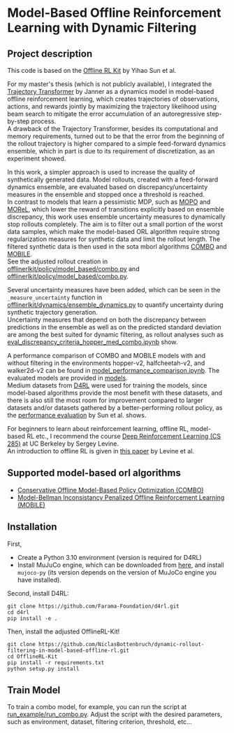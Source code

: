 # Model-Based Offline Reinforcement Learning with Dynamic Filtering

## Project description
This code is based on the [Offline RL Kit](https://github.com/yihaosun1124/OfflineRL-Kit) by Yihao Sun et al.

For my master's thesis (which is not publicly available), I integrated the [Trajectory Transformer](https://github.com/jannerm/trajectory-transformer) by Janner as a dynamics model
in model-based offline reinforcement learning, which creates trajectories of observations, actions, and rewards jointly by maximizing the trajectory likelihood using beam search to mitigate the error accumulation of an autoregressive step-by-step process. <br>
A drawback of the Trajectory Transformer, besides its computational and memory requirements, turned out to be that the error from the beginning of the rollout trajectory is higher compared to a simple feed-forward dynamics ensemble, which in part is due to its requirement of discretization,  as an experiment showed.<br>

In this work, a simpler approach is used to increase the quality of synthetically generated data. Model rollouts, created with a feed-forward dynamics ensemble, are evaluated based on discrepancy/uncertainty measures in the ensemble and stopped once a threshold is reached. <br>
In contrast to models that learn a pessimistic MDP, such as [MOPO](https://arxiv.org/pdf/2005.13239) and [MOReL](https://arxiv.org/pdf/2005.05951), which lower the reward of transitions explicitly based on ensemble discrepancy, this work uses ensemble uncertainty measures to dynamically stop rollouts completely. The aim is to filter out a small portion of the worst data samples, which make the model-based ORL algorithm require strong regularization measures for synthetic data and limit the rollout length. The filtered synthetic data is then used in the sota mborl algorithms [COMBO](https://arxiv.org/abs/2102.08363) and [MOBILE](https://proceedings.mlr.press/v202/sun23q.html).<br>
See the adjusted rollout creation in [offlinerlkit/policy/model_based/combo.py](offlinerlkit/policy/model_based/combo.py) and [offlinerlkit/policy/model_based/combo.py](offlinerlkit/policy/model_based/combo.py).<br>

Several uncertainty measures have been added, which can be seen in the `_measure_uncertainty` function in [offlinerlkit/dynamics/ensemble_dynamics.py](offlinerlkit/dynamics/ensemble_dynamics.py) to quantify uncertainty during synthetic trajectory generation. <br>
Uncertainty measures that depend on both the discrepancy between predictions in the ensemble as well as on the predicted standard deviation are among the best suited for dynamic filtering, as rollout analyses such as [eval_discrepancy_criteria_hopper_med_combo.ipynb](eval_discrepancy_criteria_hopper_med_combo.ipynb) show.<br>

A performance comparison of COMBO and MOBILE models with and without filtering in the environments hopper-v2, halfcheetah-v2, and walker2d-v2 can be found in [model_performance_comparison.ipynb](model_performance_comparison.ipynb).
The evaluated models are provided in [models](models).<br>
Medium datasets from [D4RL](https://github.com/Farama-Foundation/d4rl.git) were used for training the models, since model-based algorithms provide the most benefit with these datasets, and there is also still the most room for improvement compared to larger datasets and/or datasets gathered by a better-performing rollout policy, as the [performance evaluation](https://github.com/yihaosun1124/OfflineRL-Kit) by Sun et al. shows.<br>

For beginners to learn about reinforcement learning, offline RL, model-based RL etc., I recommend the course [Deep Reinforcement Learning (CS 285)](https://rail.eecs.berkeley.edu/deeprlcourse/) at UC Berkeley by Sergey Levine.<br>
An introduction to offline RL is given in [this paper](https://arxiv.org/pdf/2005.01643) by Levine et al.

## Supported model-based orl algorithms
- [Conservative Offline Model-Based Policy Optimization (COMBO)](https://arxiv.org/abs/2102.08363)
- [Model-Bellman Inconsistancy Penalized Offline Reinforcement Learning (MOBILE)](https://proceedings.mlr.press/v202/sun23q.html)


## Installation
First,
- Create a Python 3.10 environment (version is required for D4RL)
- Install MuJuCo engine, which can be downloaded from [here](https://mujoco.org/download), and install `mujoco-py` (its version depends on the version of MuJoCo engine you have installed).

Second, install D4RL:
```shell
git clone https://github.com/Farama-Foundation/d4rl.git
cd d4rl
pip install -e .
```

Then, install the adjusted OfflineRL-Kit!
```shell
git clone https://github.com/NiclasBottenbruch/dynamic-rollout-filtering-in-model-based-offline-rl.git
cd OfflineRL-Kit
pip install -r requirements.txt
python setup.py install
```

## Train Model

To train a combo model, for example, you can run the script at [run_example/run_combo.py](https://github.com/NiclasBottenbruch/dynamic-rollout-filtering-in-model-based-offline-rl/blob/main/run_example/run_combo.py). Adjust the script with the desired parameters, such as environment, dataset, filtering criterion, threshold, etc...



